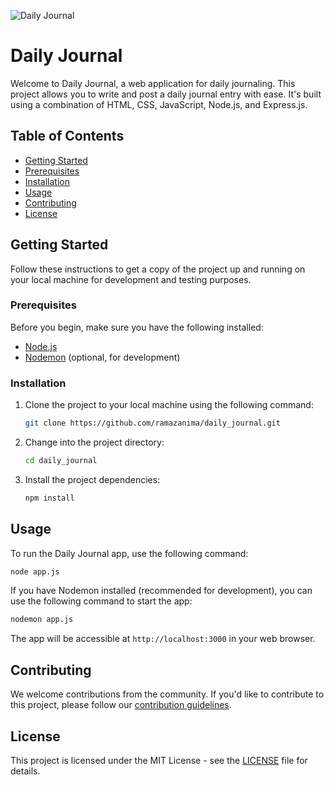 
![Daily Journal](https://github.com/ramazanima/daily_journal/assets/112561860/34f63e52-1131-4663-bb05-1def2a52b463)

# Daily Journal

Welcome to Daily Journal, a web application for daily journaling. This project allows you to write and post a daily journal entry with ease. It's built using a combination of HTML, CSS, JavaScript, Node.js, and Express.js.

## Table of Contents

- [Getting Started](#getting-started)
- [Prerequisites](#prerequisites)
- [Installation](#installation)
- [Usage](#usage)
- [Contributing](#contributing)
- [License](#license)

## Getting Started

Follow these instructions to get a copy of the project up and running on your local machine for development and testing purposes.

### Prerequisites

Before you begin, make sure you have the following installed:

- [Node.js](https://nodejs.org/)
- [Nodemon](https://nodemon.io/) (optional, for development)

### Installation

1. Clone the project to your local machine using the following command:

   ```bash
   git clone https://github.com/ramazanima/daily_journal.git
   ```

2. Change into the project directory:

   ```bash
   cd daily_journal
   ```

3. Install the project dependencies:

   ```bash
   npm install
   ```

## Usage

To run the Daily Journal app, use the following command:

```bash
node app.js
```

If you have Nodemon installed (recommended for development), you can use the following command to start the app:

```bash
nodemon app.js
```

The app will be accessible at `http://localhost:3000` in your web browser.

## Contributing

We welcome contributions from the community. If you'd like to contribute to this project, please follow our [contribution guidelines](CONTRIBUTING.md).

## License

This project is licensed under the MIT License - see the [LICENSE](LICENSE) file for details.


